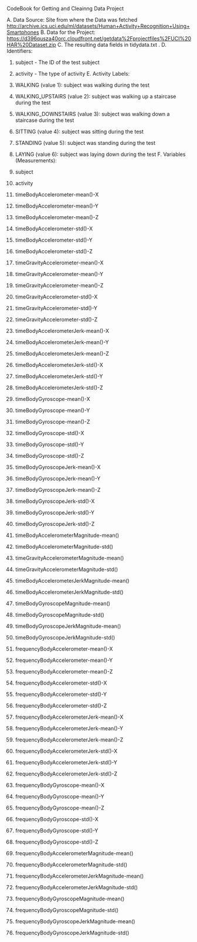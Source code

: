 CodeBook for Getting and Cleainng Data Project

A.	Data Source:
Site from where the Data was fetched
http://archive.ics.uci.edu/ml/datasets/Human+Activity+Recognition+Using+Smartphones 
B.	Data for the Project:
https://d396qusza40orc.cloudfront.net/getdata%2Fprojectfiles%2FUCI%20HAR%20Dataset.zip 
C.	 The resulting data fields in tidydata.txt .
D.	Identifiers: 
1. subject - The ID of the test subject
2. activity - The type of activity 
E.	Activity Labels:    
1. WALKING (value 1): subject was walking during the test       
2. WALKING_UPSTAIRS (value 2): subject was walking up a staircase during the test
3. WALKING_DOWNSTAIRS (value 3): subject was walking down a staircase during the test
4. SITTING (value 4): subject was sitting during the test
5. STANDING (value 5): subject was standing during the test
6. LAYING (value 6): subject was laying down during the test
F.	Variables (Measurements):

1.	subject
2.	activity
3.	timeBodyAccelerometer-mean()-X
4.	timeBodyAccelerometer-mean()-Y
5.	timeBodyAccelerometer-mean()-Z
6.	timeBodyAccelerometer-std()-X
7.	timeBodyAccelerometer-std()-Y
8.	timeBodyAccelerometer-std()-Z
9.	timeGravityAccelerometer-mean()-X
10.	timeGravityAccelerometer-mean()-Y
11.	timeGravityAccelerometer-mean()-Z
12.	timeGravityAccelerometer-std()-X
13.	timeGravityAccelerometer-std()-Y
14.	timeGravityAccelerometer-std()-Z
15.	timeBodyAccelerometerJerk-mean()-X
16.	timeBodyAccelerometerJerk-mean()-Y
17.	timeBodyAccelerometerJerk-mean()-Z
18.	timeBodyAccelerometerJerk-std()-X
19.	timeBodyAccelerometerJerk-std()-Y
20.	timeBodyAccelerometerJerk-std()-Z
21.	timeBodyGyroscope-mean()-X
22.	timeBodyGyroscope-mean()-Y
23.	timeBodyGyroscope-mean()-Z
24.	timeBodyGyroscope-std()-X
25.	timeBodyGyroscope-std()-Y
26.	timeBodyGyroscope-std()-Z
27.	timeBodyGyroscopeJerk-mean()-X
28.	timeBodyGyroscopeJerk-mean()-Y
29.	timeBodyGyroscopeJerk-mean()-Z
30.	timeBodyGyroscopeJerk-std()-X
31.	timeBodyGyroscopeJerk-std()-Y
32.	timeBodyGyroscopeJerk-std()-Z
33.	timeBodyAccelerometerMagnitude-mean()
34.	timeBodyAccelerometerMagnitude-std()
35.	timeGravityAccelerometerMagnitude-mean()
36.	timeGravityAccelerometerMagnitude-std()
37.	timeBodyAccelerometerJerkMagnitude-mean()
38.	timeBodyAccelerometerJerkMagnitude-std()
39.	timeBodyGyroscopeMagnitude-mean()
40.	timeBodyGyroscopeMagnitude-std()
41.	timeBodyGyroscopeJerkMagnitude-mean()
42.	timeBodyGyroscopeJerkMagnitude-std()
43.	frequencyBodyAccelerometer-mean()-X
44.	frequencyBodyAccelerometer-mean()-Y
45.	frequencyBodyAccelerometer-mean()-Z
46.	frequencyBodyAccelerometer-std()-X
47.	frequencyBodyAccelerometer-std()-Y
48.	frequencyBodyAccelerometer-std()-Z
49.	frequencyBodyAccelerometerJerk-mean()-X
50.	frequencyBodyAccelerometerJerk-mean()-Y
51.	frequencyBodyAccelerometerJerk-mean()-Z
52.	frequencyBodyAccelerometerJerk-std()-X
53.	frequencyBodyAccelerometerJerk-std()-Y
54.	frequencyBodyAccelerometerJerk-std()-Z
55.	frequencyBodyGyroscope-mean()-X
56.	frequencyBodyGyroscope-mean()-Y
57.	frequencyBodyGyroscope-mean()-Z
58.	frequencyBodyGyroscope-std()-X
59.	frequencyBodyGyroscope-std()-Y
60.	frequencyBodyGyroscope-std()-Z
61.	frequencyBodyAccelerometerMagnitude-mean()
62.	frequencyBodyAccelerometerMagnitude-std()
63.	frequencyBodyAccelerometerJerkMagnitude-mean()
64.	frequencyBodyAccelerometerJerkMagnitude-std()
65.	frequencyBodyGyroscopeMagnitude-mean()
66.	frequencyBodyGyroscopeMagnitude-std()
67.	frequencyBodyGyroscopeJerkMagnitude-mean()
68.	frequencyBodyGyroscopeJerkMagnitude-std()


